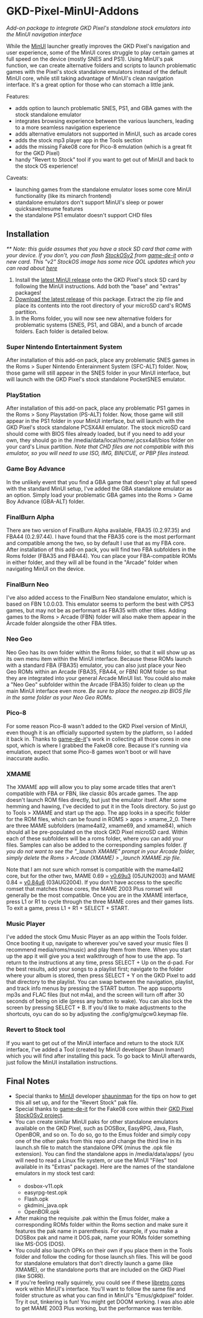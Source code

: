 # GKD-Pixel-MinUI-Addons
*Add-on package to integrate GKD Pixel's standalone stock emulators into the MinUI navigation interface*

While the <a href="https://github.com/shauninman/MinUI">MinUI</a> launcher greatly improves the GKD Pixel's navigation and user experience, some of the MinUI cores struggle to play certain games at full speed on the device (mostly SNES and PS1).  Using MinUI's pak function, we can create alternative folders and scripts to launch problematic games with the Pixel's stock standalone emulators instead of the default MinUI core, while still taking advantage of MinUI's clean navigation interface.  It's a great option for those who can stomach a little jank.

Features:
- adds option to launch problematic SNES, PS1, and GBA games with the stock standalone emulator
- integrates browsing experience between the various launchers, leading to a more seamless navigation experience
- adds alternative emulators not supported in MinUI, such as arcade cores
- adds the stock mp3 player app in the Tools section
- adds the missing Fake08 core for Pico-8 emulation (which is a great fit for the GKD Pixel)
- handy "Revert to Stock" tool if you want to get out of MinUI and back to the stock OS experience!

Caveats:
- launching games from the standalone emulator loses some core MinUI functionality (like its minarch frontend)
- standalone emulators don't support MinUI's sleep or power quicksave/resume features
- the standalone PS1 emulator doesn't support CHD files

## Installation

_** Note: this guide assumes that you have a stock SD card that came with your device.  If you don't, you can flash <a href="https://github.com/game-de-it/GKDpixel_StockOS_v2/releases/tag/GKDpixel_StockOS_v2">StockOSv2</a> from <a href="https://github.com/game-de-it">game-de-it</a> onto a new card. This "v2" StockOS image has some nice QOL updates which you can read about <a href="https://github.com/game-de-it/GKDpixel_StockOS_v2/blob/main/README_EN.md">here</a>_

1. Install the <a href="https://github.com/shauninman/MinUI/releases">latest MinUI release</a> onto the GKD Pixel's stock SD card by following the MinUI instructions.  Add both the "base" and "extras" packages!
2. <a href="https://github.com/retrogamecorps/GKD-Pixel-MinUI-Addons/releases">Download the latest release</a> of this package.  Extract the zip file and place its contents into the root directory of your microSD card's ROMS partition.
3. In the Roms folder, you will now see new alternative folders for problematic systems (SNES, PS1, and GBA), and a bunch of arcade folders.  Each folder is detailed below.

### Super Nintendo Entertainment System

After installation of this add-on pack, place any problematic SNES games in the Roms > Super Nintendo Enterainment System (SFC-ALT) folder.  Now, those game will still appear in the SNES folder in your MinUI interface, but will launch with the GKD Pixel's stock standalone PocketSNES emulator.

### PlayStation

After installation of this add-on pack, place any problematic PS1 games in the Roms > Sony Playstation (PS-ALT) folder.  Now, those game will still appear in the PS1 folder in your MinUI interface, but will launch with the GKD Pixel's stock standalone PCSX4All emulator.   The stock microSD card should come with BIOS files already loaded, but if you need to add your own, they should go in the /media/data/local/home/.pcsx4all/bios folder on your card's Linux partition.  *Note that CHD files are not compatible with this emulator, so you will need to use ISO, IMG, BIN/CUE, or PBP files instead.*

### Game Boy Advance

In the unlikely event that you find a GBA game that doesn't play at full speed with the standard MinUI setup, I've added the GBA standalone emulator as an option.  Simply load your problematic GBA games into the Roms > Game Boy Advance (GBA-ALT) folder.

### FinalBurn Alpha

There are two version of FinalBurn Alpha available, FBA35 (0.2.97.35) and FBA44 (0.2.97.44).  I have found that the FBA35 core is the most performant and compatible among the two, so by default I use that as my FBA core.  After installation of this add-on pack, you will find two FBA subfolders in the Roms folder (FBA35 and FBA44).  You can place your FBA-compatible ROMs in either folder, and they will all be found in the "Arcade" folder when navigating MinUI on the device.

### FinalBurn Neo

I've also added access to the FinalBurn Neo standalone emulator, which is based on FBN 1.0.0.03.  This emulator seems to perform the best with CPS3 games, but may not be as performant as FBA35 with other titles.  Adding games to the Roms > Arcade (FBN) folder will also make them appear in the Arcade folder alongside the other FBA titles.

### Neo Geo

Neo Geo has its own folder within the Roms folder, so that it will show up as its own menu item within the MinUI interface.  Because these ROMs launch with a standard FBA (FBA35) emulator, you can also just place your Neo Geo ROMs within an Arcade (FBA35, FBA44, or FBN) ROM folder so that they are integrated into your general Arcade MinUI list.  You could also make a "Neo Geo" subfolder within the Arcade (FBA35) folder to clean up the main MinUI interface even more.  *Be sure to place the neogeo.zip BIOS file in the same folder as your Neo Geo ROMs.*

### Pico-8

For some reason Pico-8 wasn't added to the GKD Pixel version of MinUI, even though it is an officially supported system by the platform, so I added it back in.  Thanks to <a href="https://github.com/game-de-it">game-de-it</a>'s work in collecting all those cores in one spot, which is where I grabbed the Fake08 core.  Because it's running via emulation, expect that some Pico-8 games won't boot or will have inaccurate audio.

### XMAME

The XMAME app will allow you to play some arcade titles that aren't compatible with FBA or FBN, like classic 80s arcade games.  The app doesn't launch ROM files directly, but just the emulator itself.  After some hemming and hawing, I've decided to put it in the Tools directory.  So just go to Tools > XMAME and start up the app.  The app looks in a specific folder for the ROM files, which can be found in ROMS > apps > xmame_2_0.  There are three MAME subfolders (mame4all2, xmame69, and xmame84), which should all be pre-populated on the stock GKD Pixel microSD card.  Within each of these subfolders will be a roms folder, where you can add your files. Samples can also be added to the corresponding samples folder.  *If you do not want to see the "_launch XMAME" prompt in your Arcade folder, simply delete the Roms > Arcade (XMAME) > _launch XMAME.zip file.*

Note that I am not sure which romset is compatible with the mame4all2 core, but for the other two, MAME 0.69 = <a href="https://wiki.mamedev.org/index.php/MAME_0.69u3">v0.69u3</a> (05JUN2003) and MAME 0.84 = <a href="https://wiki.mamedev.org/index.php/MAME_0.84u6">v0.84u6</a> (03AUG2004).  If you don't have access to the specific romset that matches those cores, the MAME 2003 Plus romset will generally be the most compatible.  Once you are in the XMAME interface, press L1 or R1 to cycle through the three MAME cores and their games lists.  To exit a game, press L1 + R1 + SELECT + START.

### Music Player

I've added the stock Gmu Music Player as an app within the Tools folder.  Once booting it up, navigate to wherever you've saved your music files (I recommend media/roms/music) and play them from there.  When you start up the app it will give you a text walkthrough of how to use the app.  To return to the instructions at any time, press SELECT + Up on the d-pad.  For the best results, add your songs to a playlist first; navigate to the folder where your album is stored, then press SELECT + Y on the GKD Pixel to add that directory to the playlist.  You can swap between the navigation, playlist, and track info menus by pressing the START button.  The app supports mp3s and FLAC files (but not m4a), and the screen will turn off after 30 seconds of being on idle (press any button to wake).  You can also lock the screen by pressing SELECT + B.  If you'd like to make adjustments to the shortcuts, oyu can do so by adjusting the .config/gmu/gcw0.keymap file.

### Revert to Stock tool

If you want to get out of the MinUI interface and return to the stock IUX interface, I've added a Tool (created by MinUI developer Shaun Inman!) which you will find after installing this pack.  To go back to MinUI afterwards, just follow the MinUI installation instructions.

## Final Notes

- Special thanks to <a href="https://github.com/shauninman/MinUI">MinUI</a> developer <a href="https://github.com/shauninman">shauninman</a> for the tips on how to get this all set up, and for the "Revert Stock" pak file.
- Special thanks to <a href="https://github.com/game-de-it">game-de-it</a> for the Fake08 core within their <a href="https://github.com/game-de-it/GKDpixel_StockOS_v2">GKD Pixel StockOSv2 project</a>.
- You can create similar MinUI paks for other standalone emulators available on the GKD Pixel, such as DOSBox, EasyRPG, Java, Flash, OpenBOR, and so on.  To do so, go to the Emus folder and simply copy one of the other paks from this repo and change the third line in its launch.sh file to match the standalone OPK (minus the .opk file extension).  You can find the standalone apps in /media/data/apps/ (you will need to read a Linux file system, or use the MinUI "Files" tool available in its "Extras" package).  Here are the names of the standalone emulators in my stock test card:
- - dosbox-v11.opk
  - easyrpg-test.opk
  - Flash.opk
  - gkdmini_java.opk
  - OpenBOR.opk
- After making the requisite .pak within the Emus folder, make a corresponding ROMs folder within the Roms section and make sure it features the pak name in parenthesis.  For example, if you make a DOSBox pak and name it DOS.pak, name your ROMs folder something like MS-DOS (DOS).
- You could also launch OPKs on their own if you place them in the Tools folder and follow the coding for those launch.sh files.  This will be good for standalone emulators that don't directly launch a game (like XMAME), or the standalone ports that are included on the GKD Pixel (like SORR).
- If you're feeling really squirrely, you could see if these <a href="https://github.com/game-de-it/GKDpixel_StockOS_v2/tree/main/retroarch/.retroarch/cores">libretro cores</a> work within MinUI's interface.  You'll want to follow the same file and folder structure as what you can find in MinUI's "Emus/gkdpixel" folder.  Try it out, tinkering is fun!  You might get DOOM working.  I was also able to get MAME 2003 Plus working, but the performance was terrible.
